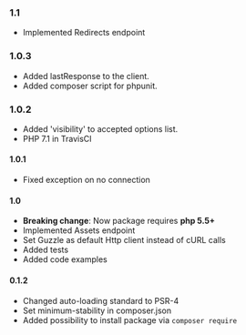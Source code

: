 ### 1.1
* Implemented Redirects endpoint

### 1.0.3
* Added lastResponse to the client.
* Added composer script for phpunit.

### 1.0.2
* Added 'visibility' to accepted options list.
* PHP 7.1 in TravisCI

#### 1.0.1
* Fixed exception on no connection

#### 1.0
* **Breaking change**: Now package requires **php 5.5+**
* Implemented Assets endpoint
* Set Guzzle as default Http client instead of cURL calls
* Added tests
* Added code examples

#### 0.1.2
* Changed auto-loading standard to PSR-4
* Set minimum-stability in composer.json
* Added possibility to install package via `composer require`
